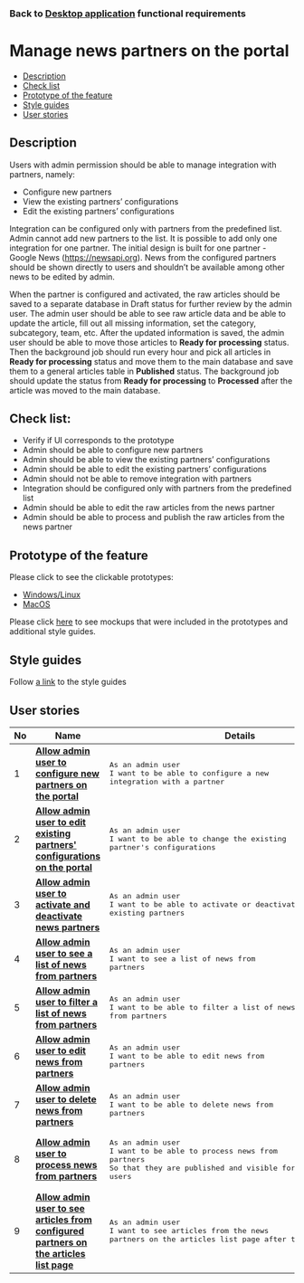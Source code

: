 ### Back to [Desktop application](/sports_hub_portal/desktop_application_features/desktop_application_features_list/) functional requirements

# Manage news partners on the portal

- [Description](#description)
- [Check list](#check-list)
- [Prototype of the feature](#prototype-of-the-feature)
- [Style guides](#style-guides)
- [User stories](#user-stories)

## Description

Users with admin permission should be able to manage integration with partners, namely:
  - Сonfigure new partners
  - View the existing partners’ configurations
  - Edit the existing partners’ configurations

Integration can be configured only with partners from the predefined list.
Admin cannot add new partners to the list. It is possible to add only one integration for one partner. The initial design is built for one partner - Google News (https://newsapi.org). News from the configured partners should be shown directly to users and shouldn’t be available among other news to be edited by admin.

When the partner is configured and activated, the raw articles should be saved to a separate database in Draft status for further review by the admin user. The admin user should be able to see raw article data and be able to update the article, fill out all missing information, set the category, subcategory, team, etc. After the updated information is saved, the admin user should be able to move those articles to <b>Ready for processing</b> status. Then the background job should run every hour and pick all articles in <b>Ready for processing</b> status and move them to the main database and save them to a general articles table in <b>Published</b> status. The background job should update the status from <b>Ready for processing</b> to <b>Processed</b> after the article was moved to the main database.

## Check list:

  - Verify if UI corresponds to the prototype
  - Admin should be able to configure new partners
  - Admin should be able to view the existing partners’ configurations
  - Admin should be able to edit the existing partners’ configurations
  - Admin should not be able to remove integration with partners
  - Integration should be configured only with partners from the predefined list
  - Admin should be able to edit the raw articles from the news partner
  - Admin should be able to process and publish the raw articles from the news partner

## Prototype of the feature

Please click to see the clickable prototypes:
  - [Windows/Linux](https://www.figma.com/proto/1qLqtsJe4qveOaGHay8syy/Manage-News-Partners?page-id=7915%3A851&node-id=7915%3A2024&viewport=266%2C48%2C0.11&scaling=min-zoom&starting-point-node-id=7915%3A2024)
  - [MacOS](https://www.figma.com/proto/1qLqtsJe4qveOaGHay8syy/Manage-News-Partners?page-id=0%3A1073&node-id=0%3A2221&viewport=266%2C48%2C0.03&scaling=scale-down&starting-point-node-id=0%3A2221)

Please click [here](https://www.figma.com/file/1qLqtsJe4qveOaGHay8syy/Manage-News-Partners?node-id=0%3A1073) to see mockups that were included in the prototypes and additional style guides.

## Style guides

Follow [a link](https://www.figma.com/proto/0zkkf5WC77OSpvyD6YXpFE/Style-guides?page-id=0%3A1&node-id=19%3A5368&viewport=266%2C48%2C0.54&scaling=min-zoom&starting-point-node-id=19%3A5368) to the style guides

## User stories

No           |      Name     |   Details
------------ | ------------- | -------------
1 |[**Allow admin user to configure new partners on the portal**](/sports_hub_portal/desktop_application_features/manage_news_partners/user_stories/configure_new_partner)|<pre>As an admin user<br>I want to be able to configure a new integration with a partner</pre>
2 |[**Allow admin user to edit existing partners' configurations on the portal**](/sports_hub_portal/desktop_application_features/manage_news_partners/user_stories/edit_existing_partners_configurations)|<pre>As an admin user<br>I want to be able to change the existing partner's configurations</pre>
3 |[**Allow admin user to activate and deactivate news partners**](/sports_hub_portal/desktop_application_features/manage_news_partners/user_stories/activate_deactivate_partner)|<pre>As an admin user<br>I want to be able to activate or deactivate existing partners</pre>
4 |[**Allow admin user to see a list of news from partners**](/sports_hub_portal/desktop_application_features/manage_news_partners/user_stories/partner_news_list)|<pre>As an admin user<br>I want to see a list of news from partners</pre>
5 |[**Allow admin user to filter a list of news from partners**](/sports_hub_portal/desktop_application_features/manage_news_partners/user_stories/filter_partner_news_list)|<pre>As an admin user<br>I want to be able to filter a list of news from partners</pre>
6 |[**Allow admin user to edit news from partners**](/sports_hub_portal/desktop_application_features/manage_news_partners/user_stories/edit_articles_from_news_partners)|<pre>As an admin user<br>I want to be able to edit news from partners</pre>
7 |[**Allow admin user to delete news from partners**](/sports_hub_portal/desktop_application_features/manage_news_partners/user_stories/delete_articles_from_news_partners)|<pre>As an admin user<br>I want to be able to delete news from partners</pre>
8 |[**Allow admin user to process news from partners**](/sports_hub_portal/desktop_application_features/manage_news_partners/user_stories/process_news_partner_article)|<pre>As an admin user<br>I want to be able to process news from partners<br>So that they are published and visible for the site users</pre>
9 |[**Allow admin user to see articles from configured partners on the articles list page**](/sports_hub_portal/desktop_application_features/manage_news_partners/user_stories/partners_news_admin_editability)|<pre>As an admin user<br>I want to see articles from the news partners on the articles list page after they are processed</pre>
